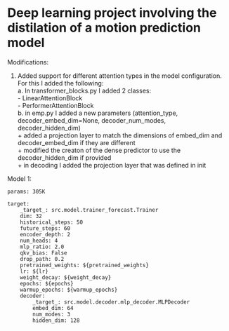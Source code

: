 # Deep learning project involving the distilation of a motion prediction model


Modifications:
1. Added support for different attention types in the model configuration.  
    For this I added the following:  
    a. In transformer_blocks.py I added 2 classes:  
        - LinearAttentionBlock  
        - PerformerAttentionBlock  
    b. in emp.py I added a new parameters (attention_type, decoder_embed_dim=None, decoder_num_modes, decoder_hidden_dim)  
        + added a projection layer to match the dimensions of embed_dim and decoder_embed_dim if they are different  
        + modified the creaton of the dense predictor to use the decoder_hidden_dim if provided  
        + in decoding I added the projection layer that was defined in init  

Model 1:  

    params: 305K

    target:
        _target_: src.model.trainer_forecast.Trainer
        dim: 32
        historical_steps: 50
        future_steps: 60
        encoder_depth: 2
        num_heads: 4
        mlp_ratio: 2.0
        qkv_bias: False
        drop_path: 0.2
        pretrained_weights: ${pretrained_weights}
        lr: ${lr}
        weight_decay: ${weight_decay}
        epochs: ${epochs}
        warmup_epochs: ${warmup_epochs}
        decoder: 
            _target_: src.model.decoder.mlp_decoder.MLPDecoder
            embed_dim: 64
            num_modes: 3
            hidden_dim: 128

    
